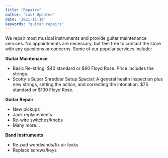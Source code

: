 ```yaml
---
title: "Repairs"
author: "Last Updated"
date: '2021-11-10'
keywords: "guitar repairs"
---
```


We repair most musical instruments and provide guitar maintenance services. No appointments are necessary, but feel free to contact the store with any questions or concerns. Some of our popular services include: 

**Guitar Maintenance**
- Basic Re-string: \$40 standard or \$60 Floyd Rose. Price includes the strings. 
- Scotty's Super Shredder Setup Special: A general health inspection plus new strings, setting the action, and correcting the intonation. \$75 standard or \$100 Floyd Rose. 

**Guitar Repair**
- New pickups
- Jack replacements
- Re-wire switches/knobs
- Many more...

**Band Instruments**
- Re-pad woodwinds/fix air leaks
- Replace screws/keys